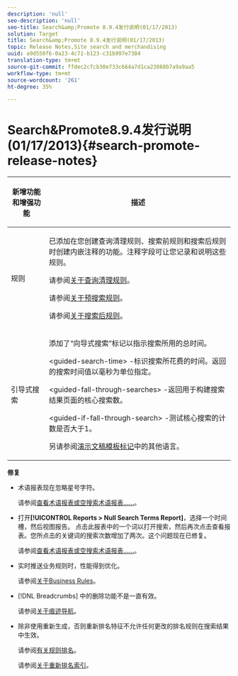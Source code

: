 ```yaml
---
description: 'null'
seo-description: 'null'
seo-title: Search&amp;Promote 8.9.4发行说明(01/17/2013)
solution: Target
title: Search&amp;Promote 8.9.4发行说明(01/17/2013)
topic: Release Notes,Site search and merchandising
uuid: a9d550f6-0a23-4c71-b123-c31b997e7384
translation-type: tm+mt
source-git-commit: ffdec2cfcb30e733c664a7d1ca23868b7a9a9aa5
workflow-type: tm+mt
source-wordcount: '261'
ht-degree: 35%

---
```



# Search&amp;Promote8.9.4发行说明(01/17/2013){#search-promote-release-notes}

<table> 
 <thead> 
  <tr> 
   <th colname="col1" class="entry"> <p>新增功能和增强功能 </p> </th> 
   <th colname="col2" class="entry"> <p>描述 </p> </th> 
  </tr> 
 </thead>
 <tbody> 
  <tr> 
   <td colname="col1"> <p>规则 </p> </td> 
   <td colname="col2"> <p> 已添加在您创建查询清理规则、搜索前规则和搜索后规则时创建内嵌注释的功能。注释字段可让您记录和说明这些规则。 </p> <p>请参阅<a href="../c-about-rules-menu/c-about-query-cleaning-rules.md#concept_17F3CDDC3C8A4128AF092A82B777B86C" format="dita" scope="local">关于查询清理规则</a>。 </p> <p>请参阅<a href="../c-about-rules-menu/c-about-pre-search-rules.md#concept_5BF84BB6FACB4645BA9CB7496A01CD1F" format="dita" scope="local">关于预搜索规则</a>。 </p> <p>请参阅<a href="../c-about-rules-menu/c-about-post-search-rules.md#concept_AF6ADFCC0ADF4A788003964939917FDE" format="dita" scope="local">关于搜索后规则</a>。 </p> </td> 
  </tr> 
  <tr> 
   <td colname="col1"> <p>引导式搜索 </p> </td> 
   <td colname="col2"> <p> 添加了“向导式搜索”标记以指示搜索所用的总时间。 </p> <p> <span class="codeph"> &lt;guided-search-time&gt;</span> -标识搜索所花费的时间。返回的搜索时间值以毫秒为单位指定。 </p> <p> <span class="codeph"> &lt;guided-fall-through-searches&gt;</span> -返回用于构建搜索结果页面的核心搜索数。 </p> <p> <span class="codeph"> &lt;guided-if-fall-through-search&gt;</span> -测试核心搜索的计数是否大于1。 </p> <p>另请参阅<a href="../c-appendices/c-templates.md#reference_F1BBF616BCEC4AD7B2548ECD3CA74C64" format="dita" scope="local">演示文稿模板标记</a>中的其他语言。 </p> </td> 
  </tr> 
 </tbody> 
</table>

**修复**

* 术语报表现在忽略星号字符。

   请参阅[查看术语报表或空搜索术语报表……](../c-about-reports-menu/c-about-reports-menu.md#task_53B7ED1582DD4B0E8376546A7AFC789A)。

* 打开&#x200B;**[!UICONTROL Reports > Null Search Terms Report]**，选择一个时间槽，然后视图报告。 点击此报表中的一个词以打开搜索，然后再次点击查看报表。您所点击的关键词的搜索次数增加了两次。这个问题现在已修复。

   请参阅[查看术语报表或空搜索术语报表……](../c-about-reports-menu/c-about-reports-menu.md#task_53B7ED1582DD4B0E8376546A7AFC789A)。

* 实时推送业务规则时，性能得到优化。

   请参阅[关于Business Rules](../c-about-rules-menu/c-about-business-rules.md#concept_2A93D76216754D3D8412CDEA00BD26BD)。

* [!DNL Breadcrumbs] 中的删除功能不是一直有效。

   请参阅[关于痕迹导航](../c-about-design-menu/c-about-breadcrumbs.md#concept_FB8A943C594A4A1593B118141DA61F03)。

* 除非使用重新生成，否则重新排名特征不允许任何更改的排名规则在搜索结果中生效。

   请参阅[有关规则排名](../c-about-rules-menu/c-about-ranking-rules.md#concept_F555C076759B4E81B925441CFE707397)。

   请参阅[关于重新排名索引](../c-about-index-menu/c-about-re-rank-index.md#concept_147B0A9FCD51451787DA898E06F7C692)。

